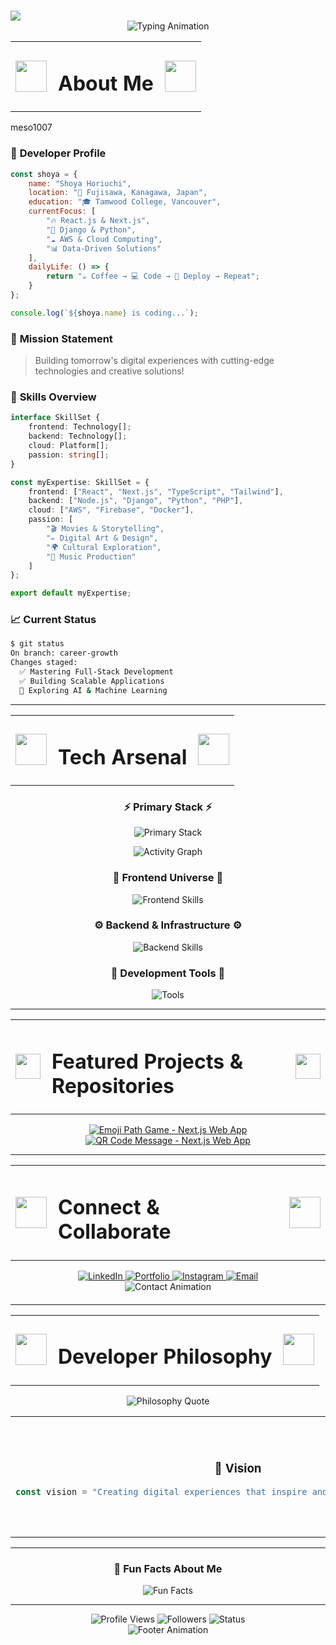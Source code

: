# <div align="center">
  <img src="https://capsule-render.vercel.app/api?type=waving&color=gradient&customColorList=6,11,20&height=200&section=header&text=SHOYA'S%20DIGITAL%20PROFILE&fontSize=40&fontColor=fff&animation=twinkling" />
</div>

<div align="center">
  <img src="https://readme-typing-svg.vercel.app/?font=Fira+Code&weight=600&size=28&duration=2000&pause=500&color=00D4FF&center=true&vCenter=true&multiline=true&width=600&height=120&lines=👋+Hi%2C+I'm+Shoya!;🚀+Full-Stack+Developer;🔥+Always+Learning!" alt="Typing Animation" />
</div>

<table align="">
  <tr>
    <td style="padding-right: 10px;"><img src="https://media.giphy.com/media/iY8CRBdQXODJSCERIr/giphy.gif" width="50"></td>
    <td><h1>About Me</h1></td>
    <td style="padding-left: 10px;"><img src="https://media.giphy.com/media/iY8CRBdQXODJSCERIr/giphy.gif" width="50"></td>
  </tr>
</table>

meso1007<tr>
<td width="50%">

### 💫 **Developer Profile**
```javascript
const shoya = {
    name: "Shoya Horiuchi",
    location: "🗾 Fujisawa, Kanagawa, Japan",
    education: "🎓 Tamwood College, Vancouver",
    currentFocus: [
        "🔥 React.js & Next.js",
        "🐍 Django & Python",
        "☁️ AWS & Cloud Computing",
        "📊 Data-Driven Solutions"
    ],
    dailyLife: () => {
        return "☕ Coffee → 💻 Code → 🚀 Deploy → Repeat";
    }
};

console.log(`${shoya.name} is coding...`);
```

### 🎯 **Mission Statement**
> Building tomorrow's digital experiences with cutting-edge technologies and creative solutions!

</td>
<td width="50%">

### 🌟 **Skills Overview**
```typescript
interface SkillSet {
    frontend: Technology[];
    backend: Technology[];
    cloud: Platform[];
    passion: string[];
}

const myExpertise: SkillSet = {
    frontend: ["React", "Next.js", "TypeScript", "Tailwind"],
    backend: ["Node.js", "Django", "Python", "PHP"],
    cloud: ["AWS", "Firebase", "Docker"],
    passion: [
        "🎬 Movies & Storytelling",
        "✏️ Digital Art & Design", 
        "🌍 Cultural Exploration",
        "🎸 Music Production"
    ]
};

export default myExpertise;
```

### 📈 **Current Status**
```bash
$ git status
On branch: career-growth
Changes staged:
  ✅ Mastering Full-Stack Development
  ✅ Building Scalable Applications  
  🔄 Exploring AI & Machine Learning
```

</td>
</tr>
</table>

---

<table align="">
  <tr>
    <td style="padding-right: 10px;"><img src="https://media.giphy.com/media/QssGEmpkyEOhBCb7e1/giphy.gif" width="50"></td>
    <td><h1>Tech Arsenal</h1></td>
    <td style="padding-left: 10px;"><img src="https://media.giphy.com/media/QssGEmpkyEOhBCb7e1/giphy.gif" width="50"></td>
  </tr>
</table>

### <div align="center">⚡ Primary Stack ⚡</div>

<p align="center">
  <img src="https://skillicons.dev/icons?i=nextjs,typescript,java,django,tailwind,docker,aws&theme=dark&perline=8" alt="Primary Stack" />
</p>

<div align="center">
  <img src="https://github-readme-activity-graph.vercel.app/graph?username=meso1007&bg_color=0d1117&color=00d4ff&line=00d4ff&point=ffffff&area=true&hide_border=true" alt="Activity Graph" />
</div>



### <div align="center">🎨 Frontend Universe 🎨</div>

<p align="center">
  <img src="https://skillicons.dev/icons?i=html,css,javascript,typescript,react,nextjs,vue,svelte,tailwind,bootstrap,sass,figma&theme=dark&perline=6" alt="Frontend Skills" />
</p>

### <div align="center">⚙️ Backend & Infrastructure ⚙️</div>

<p align="center">
  <img src="https://skillicons.dev/icons?i=nodejs,java,spring,python,django,express,php,ruby,mysql,postgresql,mongodb,firebase,aws,docker&theme=dark&perline=6" alt="Backend Skills" />
</p>

### <div align="center">🔧 Development Tools 🔧</div>

<p align="center">
  <img src="https://skillicons.dev/icons?i=git,github,vscode,postman,webpack,linux,bash&theme=dark&perline=5" alt="Tools" />
</p>

---

<table align="">
  <tr>
    <td style="padding-right: 10px;"><img src="https://media.giphy.com/media/LnQjpWaON8nhr21vNW/giphy.gif" width="40"></td>
    <td><h1>Featured Projects & Repositories</h1></td>
    <td style="padding-left: 10px;"><img src="https://media.giphy.com/media/LnQjpWaON8nhr21vNW/giphy.gif" width="40"></td>
  </tr>
</table>

<div align="center">
  <a href="https://github.com/meso1007/NEXT-emoji-pathgame-webapp">
    <img src="https://github-readme-stats.vercel.app/api/pin/?username=meso1007&repo=NEXT-emoji-pathgame-webapp&theme=tokyonight&hide_border=true&bg_color=0D1117&title_color=00D4FF&icon_color=00D4FF&text_color=FFFFFF" alt="Emoji Path Game - Next.js Web App" />
  </a>
  <a href="https://github.com/meso1007/NEXT-QRcodeMessage-WebApp">
    <img src="https://github-readme-stats.vercel.app/api/pin/?username=meso1007&repo=NEXT-QRcodeMessage-WebApp&theme=tokyonight&hide_border=true&bg_color=0D1117&title_color=00D4FF&icon_color=00D4FF&text_color=FFFFFF" alt="QR Code Message - Next.js Web App" />
  </a>
</div>

---

<table align="">
  <tr>
    <td style="padding-right: 10px;"><img src="https://media.giphy.com/media/LwIyvaNcnzsD6/giphy.gif" width="50"></td>
    <td><h1>Connect & Collaborate</h1></td>
    <td style="padding-left: 10px;"><img src="https://media.giphy.com/media/LwIyvaNcnzsD6/giphy.gif" width="50"></td>
  </tr>
</table>

<div align="center">
  <a href="https://www.linkedin.com/in/shoya-horiuchi-83b785278/" target="_blank">
    <img src="https://img.shields.io/badge/LinkedIn-0077B5?style=for-the-badge&logo=linkedin&logoColor=white&labelColor=0077B5&color=00D4FF&logoWidth=20" alt="LinkedIn" />
  </a>
  <a href="http://99.79.63.2/" target="_blank">
    <img src="https://img.shields.io/badge/Portfolio-FF5722?style=for-the-badge&logo=firefox&logoColor=white&labelColor=FF5722&color=00D4FF" alt="Portfolio" />
  </a>
  <a href="https://www.instagram.com/sh02__nmi/" target="_blank">
    <img src="https://img.shields.io/badge/Instagram-E4405F?style=for-the-badge&logo=instagram&logoColor=white&labelColor=E4405F&color=00D4FF" alt="Instagram" />
  </a>
  <a href="mailto:your.email@gmail.com">
    <img src="https://img.shields.io/badge/Email-D14836?style=for-the-badge&logo=gmail&logoColor=white&labelColor=D14836&color=00D4FF" alt="Email" />
  </a>
</div>

<div style="margin-bottom: 20px;" align="center">
  <img src="https://readme-typing-svg.demolab.com?font=Fira+Code&size=16&duration=4000&pause=1000&color=00D4FF&center=true&vCenter=true&width=600&lines=💬+Open+to+exciting+collaborations+and+opportunities!;🚀+Let's+build+something+amazing+together!;🌟+Always+ready+for+new+challenges!" alt="Contact Animation" />
</div>

---

<table align="">
  <tr>
    <td style="padding-right: 10px;"><img src="https://media.giphy.com/media/26tn33aiTi1jkl6H6/giphy.gif" width="50"></td>
    <td><h1>Developer Philosophy</h1></td>
    <td style="padding-left: 10px;"><img src="https://media.giphy.com/media/26tn33aiTi1jkl6H6/giphy.gif" width="50"></td>
  </tr>
</table>

<div align="center">
  <img src="https://quotes-github-readme.vercel.app/api?type=horizontal&theme=tokyonight&quote=Code%20is%20poetry%20written%20in%20logic%2C%20and%20every%20bug%20is%20a%20plot%20twist!&author=Shoya%20Horiuchi" alt="Philosophy Quote" />
</div>

<table align="">
<tr>
<td width="33%" align="center">

### 🎯 Vision
```javascript
const vision = "Creating digital experiences that inspire and empower users worldwide";
```

</td>
<td width="33%" align="center">

### 💪 Values
```javascript
const values = [
  "Innovation",
  "Quality", 
  "Collaboration",
  "Continuous Learning"
];
```

</td>
<td width="33%" align="center">

### 🚀 Goals
```javascript
const goals = {
  2024: "Full-Stack Mastery",
  2025: "AI Integration",
  future: "Tech Leadership"
};
```

</td>
</tr>
</table>

---

<div align="center">
  <h3>🌟 Fun Facts About Me</h3>
  <img src="https://readme-typing-svg.demolab.com?font=Fira+Code&size=14&duration=3000&pause=2000&color=00D4FF&center=true&vCenter=true&multiline=true&width=500&height=140&lines=🎬+Movie+buff+who+finds+inspiration+in+storytelling;✏️+Digital+artist+creating+pixel-perfect+designs;🌍+Culture+explorer+with+a+wandering+soul;🎸+Multi-instrumentalist+coding+to+the+rhythm!" alt="Fun Facts" />
</div>

---

<div align="center">
  <img src="https://komarev.com/ghpvc/?username=meso1007&label=Profile%20Views&color=00D4FF&style=for-the-badge&logo=github" alt="Profile Views" />
  <img src="https://img.shields.io/github/followers/meso1007?label=Followers&style=for-the-badge&color=00D4FF&logo=github" alt="Followers" />
  <img src="https://img.shields.io/badge/Status-Available%20for%20Work-brightgreen?style=for-the-badge&logo=rocket&color=00D4FF" alt="Status" />
</div>

<div align="center">
  <img src="https://capsule-render.vercel.app/api?type=waving&color=gradient&customColorList=6,11,20&height=150&section=footer&animation=twinkling" alt="Footer Animation" />
</div>